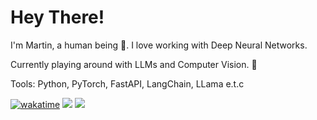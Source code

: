# Hey There!

I'm Martin, a human being 🤖. I love working with Deep Neural Networks.

Currently playing around with LLMs and Computer Vision. 🚀

Tools: Python, PyTorch, FastAPI, LangChain, LLama e.t.c

[![wakatime](https://wakatime.com/badge/user/f5e0ae39-026a-48dd-9f02-dbc0ccb66f37.svg)](https://wakatime.com/@f5e0ae39-026a-48dd-9f02-dbc0ccb66f37)
![](https://komarev.com/ghpvc/?username=martinoywa&color=blue)
![](https://www.codewars.com/users/martinoywa/badges/small)
